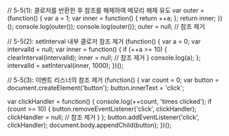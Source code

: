 // 5-5(1): 클로저를 반환한 후 참조를 해제하여 메모리 해제 유도
var outer = (function() {
  var a = 1;
  var inner = function() {
    return ++a;
  };
  return inner;
})();
console.log(outer());
console.log(outer());
outer = null; // 참조 제거

// 5-5(2): setInterval 내부 클로저 참조 제거
(function() {
  var a = 0;
  var intervalId = null;
  var inner = function() {
    if (++a >= 10) {
      clearInterval(intervalId);
      inner = null; // 참조 제거
    }
    console.log(a);
  };
  intervalId = setInterval(inner, 1000);
})();

// 5-5(3): 이벤트 리스너의 참조 제거
(function() {
  var count = 0;
  var button = document.createElement('button');
  button.innerText = 'click';

  var clickHandler = function() {
    console.log(++count, 'times clicked');
    if (count >= 10) {
      button.removeEventListener('click', clickHandler);
      clickHandler = null; // 참조 제거
    }
  };
  button.addEventListener('click', clickHandler);
  document.body.appendChild(button);
})();
